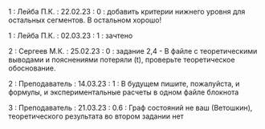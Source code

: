 1 : Лейба П.К. : 22.02.23 : 0 : добавить критерии нижнего уровня для остальных сегментов. В остальном хорошо!

1 : Лейба П.К. : 02.03.23 : 1 : зачтено

2 : Сергеев М.К. : 25.02.23 : 0 : задание 2,4 - В файле с теоретическими выводами и пояснениями потеряли (t), проверьте теоретическое обоснование.

2 : Преподаватель : 14.03.23 : 1 : В будущем пишите, пожалуйста, и формулы, и экспериментальные расчеты в одном файле блокнота

3 : Преподаватель : 21.03.23 : 0.6 : Граф состояний не ваш (Ветошкин), теоретического результата во втором задании нет
